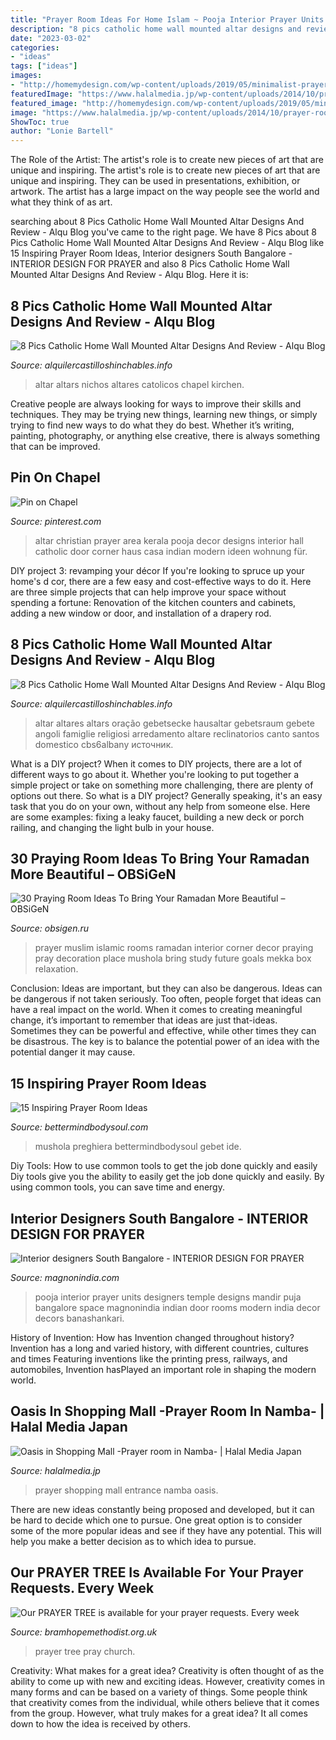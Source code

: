 ```yaml
---
title: "Prayer Room Ideas For Home Islam ~ Pooja Interior Prayer Units Designers Temple Designs Mandir Puja Bangalore Space Magnonindia Indian Door Rooms Modern India Decor Decors Banashankari"
description: "8 pics catholic home wall mounted altar designs and review"
date: "2023-03-02"
categories:
- "ideas"
tags: ["ideas"]
images:
- "http://homemydesign.com/wp-content/uploads/2019/05/minimalist-prayer-room-for-ramadan-decor.jpg"
featuredImage: "https://www.halalmedia.jp/wp-content/uploads/2014/10/prayer-room02.jpg"
featured_image: "http://homemydesign.com/wp-content/uploads/2019/05/minimalist-prayer-room-for-ramadan-decor.jpg"
image: "https://www.halalmedia.jp/wp-content/uploads/2014/10/prayer-room02.jpg"
ShowToc: true
author: "Lonie Bartell"
---
```



The Role of the Artist: The artist's role is to create new pieces of art that are unique and inspiring.
The artist's role is to create new pieces of art that are unique and inspiring. They can be used in presentations, exhibition, or artwork. The artist has a large impact on the way people see the world and what they think of as art.

	

		
searching about 8 Pics Catholic Home Wall Mounted Altar Designs And Review - Alqu Blog you've came to the right page. We have 8 Pics about 8 Pics Catholic Home Wall Mounted Altar Designs And Review - Alqu Blog like 15 Inspiring Prayer Room Ideas, Interior designers South Bangalore - INTERIOR DESIGN FOR PRAYER and also 8 Pics Catholic Home Wall Mounted Altar Designs And Review - Alqu Blog. Here it is:
		
    
## 8 Pics Catholic Home Wall Mounted Altar Designs And Review - Alqu Blog

<img loading=lazy src="https://alquilercastilloshinchables.info/wp-content/uploads/2020/06/Catholic-home-altars-domestic-church-altars-and-Stations-of-the-....jpg" onerror="this.onerror=null;this.src='https://tse3.mm.bing.net/th?id=OIP.9810Ly1diY8XO8ttELiIPQAAAA&amp;pid=15.1';" alt="8 Pics Catholic Home Wall Mounted Altar Designs And Review - Alqu Blog">

_Source: alquilercastilloshinchables.info_

>altar altars nichos altares catolicos chapel kirchen. 

	

Creative people are always looking for ways to improve their skills and techniques. They may be trying new things, learning new things, or simply trying to find new ways to do what they do best. Whether it’s writing, painting, photography, or anything else creative, there is always something that can be improved.

    
## Pin On Chapel

<img loading=lazy src="https://i.pinimg.com/736x/b6/09/1e/b6091e6371cef77d01a147f670d1db0a.jpg" onerror="this.onerror=null;this.src='https://tse3.mm.bing.net/th?id=OIP.NaiEYxEwuC-rw0WKR000awHaKq&amp;pid=15.1';" alt="Pin on Chapel">

_Source: pinterest.com_

>altar christian prayer area kerala pooja decor designs interior hall catholic door corner haus casa indian modern ideen wohnung für. 

	

DIY project 3: revamping your décor
If you're looking to spruce up your home's d cor, there are a few easy and cost-effective ways to do it. Here are three simple projects that can help improve your space without spending a fortune: Renovation of the kitchen counters and cabinets, adding a new window or door, and installation of a drapery rod.

    
## 8 Pics Catholic Home Wall Mounted Altar Designs And Review - Alqu Blog

<img loading=lazy src="https://alquilercastilloshinchables.info/wp-content/uploads/2020/06/The-main-altar-in-my-home.-In-our-Bedroom.-Home-altar-ideas-Home-...-1.jpg" onerror="this.onerror=null;this.src='https://tse4.mm.bing.net/th?id=OIP.GE1NM_5iZYp5uGNempgeNQHaJ4&amp;pid=15.1';" alt="8 Pics Catholic Home Wall Mounted Altar Designs And Review - Alqu Blog">

_Source: alquilercastilloshinchables.info_

>altar altares altars oração gebetsecke hausaltar gebetsraum gebete angoli famiglie religiosi arredamento altare reclinatorios canto santos domestico cbs6albany источник. 

	

What is a DIY project?
When it comes to DIY projects, there are a lot of different ways to go about it. Whether you're looking to put together a simple project or take on something more challenging, there are plenty of options out there. So what is a DIY project? Generally speaking, it's an easy task that you do on your own, without any help from someone else. Here are some examples: fixing a leaky faucet, building a new deck or porch railing, and changing the light bulb in your house.

    
## 30 Praying Room Ideas To Bring Your Ramadan More Beautiful – OBSiGeN

<img loading=lazy src="http://homemydesign.com/wp-content/uploads/2019/05/minimalist-prayer-room-for-ramadan-decor.jpg" onerror="this.onerror=null;this.src='https://tse3.mm.bing.net/th?id=OIP.BGuRbwIk11BniPNMqdDy4QHaKw&amp;pid=15.1';" alt="30 Praying Room Ideas To Bring Your Ramadan More Beautiful – OBSiGeN">

_Source: obsigen.ru_

>prayer muslim islamic rooms ramadan interior corner decor praying pray decoration place mushola bring study future goals mekka box relaxation. 

	

Conclusion: Ideas are important, but they can also be dangerous.
Ideas can be dangerous if not taken seriously. Too often, people forget that ideas can have a real impact on the world. When it comes to creating meaningful change, it’s important to remember that ideas are just that-ideas. Sometimes they can be powerful and effective, while other times they can be disastrous. The key is to balance the potential power of an idea with the potential danger it may cause.

    
## 15 Inspiring Prayer Room Ideas

<img loading=lazy src="https://bettermindbodysoul.com/wp-content/uploads/2019/08/Screen-Prayers-e1565406321903.jpg" onerror="this.onerror=null;this.src='https://tse3.mm.bing.net/th?id=OIP.cQF6u83Usah9d0SfHwywGwHaLH&amp;pid=15.1';" alt="15 Inspiring Prayer Room Ideas">

_Source: bettermindbodysoul.com_

>mushola preghiera bettermindbodysoul gebet ide. 

	

Diy Tools: How to use common tools to get the job done quickly and easily
Diy tools give you the ability to easily get the job done quickly and easily. By using common tools, you can save time and energy.

    
## Interior Designers South Bangalore - INTERIOR DESIGN FOR PRAYER

<img loading=lazy src="https://www.magnonindia.com/wp-content/uploads/2018/12/pr-3.jpg" onerror="this.onerror=null;this.src='https://tse1.mm.bing.net/th?id=OIP.7UAVtBDMdo2nI-yPNRUCWwHaI1&amp;pid=15.1';" alt="Interior designers South Bangalore - INTERIOR DESIGN FOR PRAYER">

_Source: magnonindia.com_

>pooja interior prayer units designers temple designs mandir puja bangalore space magnonindia indian door rooms modern india decor decors banashankari. 

	

History of Invention: How has Invention changed throughout history?
Invention has a long and varied history, with different countries, cultures and times Featuring inventions like the printing press, railways, and automobiles, Invention hasPlayed an important role in shaping the modern world.

    
## Oasis In Shopping Mall -Prayer Room In Namba- | Halal Media Japan

<img loading=lazy src="https://www.halalmedia.jp/wp-content/uploads/2014/10/prayer-room02.jpg" onerror="this.onerror=null;this.src='https://tse2.mm.bing.net/th?id=OIP.GdHSHRd66lxtcCgyjL8VnAHaFj&amp;pid=15.1';" alt="Oasis in Shopping Mall -Prayer room in Namba- | Halal Media Japan">

_Source: halalmedia.jp_

>prayer shopping mall entrance namba oasis. 

	

There are new ideas constantly being proposed and developed, but it can be hard to decide which one to pursue. One great option is to consider some of the more popular ideas and see if they have any potential. This will help you make a better decision as to which idea to pursue.

    
## Our PRAYER TREE Is Available For Your Prayer Requests. Every Week

<img loading=lazy src="http://bramhopemethodist.org.uk/wp-content/uploads/2018/03/fullsizeoutput_46.jpeg" onerror="this.onerror=null;this.src='https://tse3.mm.bing.net/th?id=OIP.b2UPP5ZYUeM_rmo4DldsIgHaHi&amp;pid=15.1';" alt="Our PRAYER TREE is available for your prayer requests. Every week">

_Source: bramhopemethodist.org.uk_

>prayer tree pray church. 

	

Creativity: What makes for a great idea?
Creativity is often thought of as the ability to come up with new and exciting ideas. However, creativity comes in many forms and can be based on a variety of things. Some people think that creativity comes from the individual, while others believe that it comes from the group. However, what truly makes for a great idea? It all comes down to how the idea is received by others.

